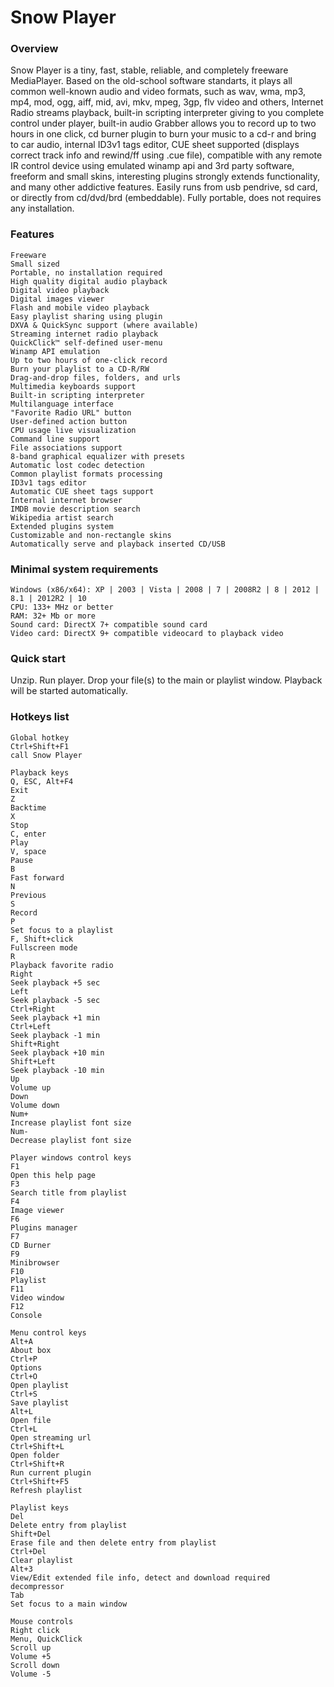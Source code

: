 # Snow Player

### Overview

Snow Player is a tiny, fast, stable, reliable, and completely freeware MediaPlayer. Based on the old-school software standarts, it plays all common well-known audio and video formats, such as wav, wma, mp3, mp4, mod, ogg, aiff, mid, avi, mkv, mpeg, 3gp, flv video and others, Internet Radio streams playback, built-in scripting interpreter giving to you complete control under player, built-in audio Grabber allows you to record up to two hours in one click, cd burner plugin to burn your music to a cd-r and bring to car audio, internal ID3v1 tags editor, CUE sheet supported (displays correct track info and rewind/ff using .cue file), compatible with any remote IR control device using emulated winamp api and 3rd party software, freeform and small skins, interesting plugins strongly extends functionality, and many other addictive features. Easily runs from usb pendrive, sd card, or directly from cd/dvd/brd (embeddable). Fully portable, does not requires any installation.

### Features

```
Freeware
Small sized
Portable, no installation required
High quality digital audio playback
Digital video playback
Digital images viewer
Flash and mobile video playback
Easy playlist sharing using plugin
DXVA & QuickSync support (where available)
Streaming internet radio playback
QuickClick™ self-defined user-menu
Winamp API emulation
Up to two hours of one-click record
Burn your playlist to a CD-R/RW
Drag-and-drop files, folders, and urls
Multimedia keyboards support
Built-in scripting interpreter
Multilanguage interface
"Favorite Radio URL" button
User-defined action button
CPU usage live visualization
Command line support
File associations support
8-band graphical equalizer with presets
Automatic lost codec detection
Common playlist formats processing
ID3v1 tags editor
Automatic CUE sheet tags support
Internal internet browser
IMDB movie description search
Wikipedia artist search
Extended plugins system
Customizable and non-rectangle skins
Automatically serve and playback inserted CD/USB
```

### Minimal system requirements

```
Windows (x86/x64): XP | 2003 | Vista | 2008 | 7 | 2008R2 | 8 | 2012 | 8.1 | 2012R2 | 10
CPU: 133+ MHz or better
RAM: 32+ Mb or more
Sound card: DirectX 7+ compatible sound card
Video card: DirectX 9+ compatible videocard to playback video
```

### Quick start

Unzip. Run player. Drop your file(s) to the main or playlist window. Playback will be started automatically.

### Hotkeys list

```
Global hotkey
Ctrl+Shift+F1
call Snow Player

Playback keys
Q, ESC, Alt+F4
Exit
Z
Backtime
X
Stop
C, enter
Play
V, space
Pause
B
Fast forward
N
Previous
S
Record
P
Set focus to a playlist
F, Shift+click
Fullscreen mode
R
Playback favorite radio
Right
Seek playback +5 sec
Left
Seek playback -5 sec
Ctrl+Right
Seek playback +1 min
Ctrl+Left
Seek playback -1 min
Shift+Right
Seek playback +10 min
Shift+Left
Seek playback -10 min
Up
Volume up
Down
Volume down
Num+
Increase playlist font size
Num-
Decrease playlist font size

Player windows control keys
F1
Open this help page
F3
Search title from playlist
F4
Image viewer
F6
Plugins manager
F7
CD Burner
F9
Minibrowser
F10
Playlist
F11
Video window
F12
Console

Menu control keys
Alt+A
About box
Ctrl+P
Options
Ctrl+O
Open playlist
Ctrl+S
Save playlist
Alt+L
Open file
Ctrl+L
Open streaming url
Ctrl+Shift+L
Open folder
Ctrl+Shift+R
Run current plugin
Ctrl+Shift+F5
Refresh playlist

Playlist keys
Del
Delete entry from playlist
Shift+Del
Erase file and then delete entry from playlist
Ctrl+Del
Clear playlist
Alt+3
View/Edit extended file info, detect and download required decompressor
Tab
Set focus to a main window

Mouse controls
Right click
Menu, QuickClick
Scroll up
Volume +5
Scroll down
Volume -5
```

